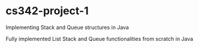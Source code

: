# cs342-project-1
Implementing Stack and Queue structures in Java

Fully implemented List Stack and Queue functionalities from scratch in Java
